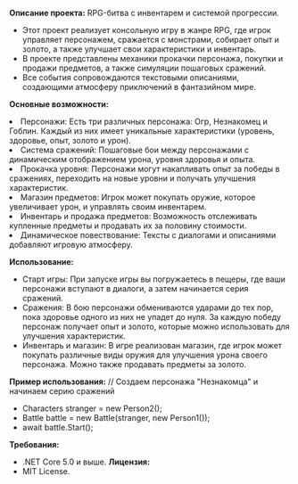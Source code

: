 <b>Описание проекта:</b>
RPG-битва с инвентарем и системой прогрессии.
- Этот проект реализует консольную игру в жанре RPG, где игрок управляет персонажем, сражается с монстрами, собирает опыт и золото, а также улучшает свои характеристики и инвентарь.
- В проекте представлены механики прокачки персонажа, покупки и продажи предметов, а также симуляции пошаговых сражений.
- Все события сопровождаются текстовыми описаниями, создающими атмосферу приключений в фантазийном мире.

<b>Основные возможности:</b>
<li>Персонажи: Есть три различных персонажа: Огр, Незнакомец и Гоблин. Каждый из них имеет уникальные характеристики (уровень, здоровье, опыт, золото и урон).</li>
<li>Система сражений: Пошаговые бои между персонажами с динамическим отображением урона, уровня здоровья и опыта.</li>
<li>Прокачка уровня: Персонажи могут накапливать опыт за победы в сражениях, переходить на новые уровни и получать улучшения характеристик.</li>
<li>Магазин предметов: Игрок может покупать оружие, которое увеличивает урон, и управлять своим инвентарем.</li>
<li>Инвентарь и продажа предметов: Возможность отслеживать купленные предметы и продавать их за половину стоимости.</li>
<li>Динамическое повествование: Тексты с диалогами и описаниями добавляют игровую атмосферу.</li>

<b>Использование:</b>
- Старт игры:
При запуске игры вы погружаетесь в пещеры, где ваши персонажи вступают в диалоги, а затем начинается серия сражений.
- Сражения:
В бою персонажи обмениваются ударами до тех пор, пока здоровье одного из них не упадет до нуля. За каждую победу персонаж получает опыт и золото, которые можно использовать для улучшения характеристик.
- Инвентарь и магазин:
В игре реализован магазин, где игрок может покупать различные виды оружия для улучшения урона своего персонажа. Можно также продавать предметы за золото.

<b>Пример использования:</b>
// Создаем персонажа "Незнакомца" и начинаем серию сражений
- Characters stranger = new Person2();
- Battle battle = new Battle(stranger, new Person1()); 
- await battle.Start();

<b>Требования:</b>
- .NET Core 5.0 и выше.
<b>Лицензия:</b>
- MIT License.

